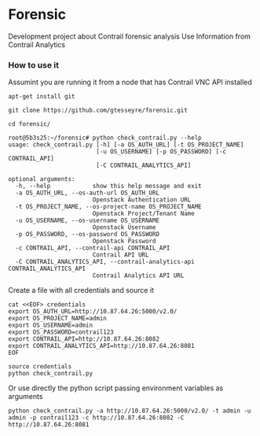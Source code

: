 # Forensic
Development project about Contrail forensic analysis
Use Information from Contrail Analytics

### How to use it 
Assumint you are running it from a node that has Contrail VNC API installed 
```
apt-get install git

git clone https://github.com/gtesseyre/forensic.git

cd forensic/

root@5b3s25:~/forensic# python check_contrail.py --help
usage: check_contrail.py [-h] [-a OS_AUTH_URL] [-t OS_PROJECT_NAME]
                         [-u OS_USERNAME] [-p OS_PASSWORD] [-c CONTRAIL_API]
                         [-C CONTRAIL_ANALYTICS_API]

optional arguments:
  -h, --help            show this help message and exit
  -a OS_AUTH_URL, --os-auth-url OS_AUTH_URL
                        Openstack Authentication URL
  -t OS_PROJECT_NAME, --os-project-name OS_PROJECT_NAME
                        Openstack Project/Tenant Name
  -u OS_USERNAME, --os-username OS_USERNAME
                        Openstack Username
  -p OS_PASSWORD, --os-password OS_PASSWORD
                        Openstack Password
  -c CONTRAIL_API, --contrail-api CONTRAIL_API
                        Contrail API URL
  -C CONTRAIL_ANALYTICS_API, --contrail-analytics-api CONTRAIL_ANALYTICS_API
                        Contrail Analytics API URL
```

Create a file with all credentials and source it 
```
cat <<EOF> credentials
export OS_AUTH_URL=http://10.87.64.26:5000/v2.0/
export OS_PROJECT_NAME=admin
export OS_USERNAME=admin
export OS_PASSWORD=contrail123
export CONTRAIL_API=http://10.87.64.26:8082
export CONTRAIL_ANALYTICS_API=http://10.87.64.26:8081
EOF

source credentials 
python check_contrail.py
```
Or use directly the python script passing environment variables as arguments
```
python check_contrail.py -a http://10.87.64.26:5000/v2.0/ -t admin -u admin -p contrail123 -c http://10.87.64.26:8082 -C http://10.87.64.26:8081
